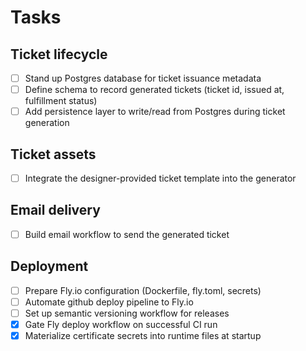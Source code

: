 # Tasks

## Ticket lifecycle
- [ ] Stand up Postgres database for ticket issuance metadata
- [ ] Define schema to record generated tickets (ticket id, issued at, fulfillment status)
- [ ] Add persistence layer to write/read from Postgres during ticket generation

## Ticket assets
- [ ] Integrate the designer-provided ticket template into the generator

## Email delivery
- [ ] Build email workflow to send the generated ticket

## Deployment
- [ ] Prepare Fly.io configuration (Dockerfile, fly.toml, secrets)
- [ ] Automate github deploy pipeline to Fly.io
- [ ] Set up semantic versioning workflow for releases
- [x] Gate Fly deploy workflow on successful CI run
- [x] Materialize certificate secrets into runtime files at startup
